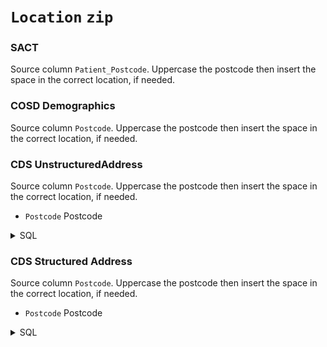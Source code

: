 # `Location` `zip`
### SACT
Source column  `Patient_Postcode`.
Uppercase the postcode then insert the space in the correct location, if needed.
### COSD Demographics
Source column  `Postcode`.
Uppercase the postcode then insert the space in the correct location, if needed.
### CDS UnstructuredAddress
Source column  `Postcode`.
Uppercase the postcode then insert the space in the correct location, if needed.
* `Postcode` Postcode
<details>
<summary>SQL</summary>

```sql
select
	PatientAddressStructured1,
	PatientAddressStructured2,
	PatientAddressStructured3,
	PatientAddressStructured4,
	PatientAddressStructured5,
	Postcode
from omop_staging.cds_line01
where PatientAddressType = '02'
	and 
	(
		PatientAddressStructured1 is not null or 
		PatientAddressStructured2 is not null or 
		PatientAddressStructured3 is not null or 
		PatientAddressStructured4 is not null or 
		PatientAddressStructured5 is not null or 
		Postcode is not null
	);
	
```
</details>

### CDS Structured Address
Source column  `Postcode`.
Uppercase the postcode then insert the space in the correct location, if needed.
* `Postcode` Postcode
<details>
<summary>SQL</summary>

```sql
select
	distinct
		PatientUnstructuredAddress,
		Postcode,
		NHSNumber
from omop_staging.cds_line01
where PatientAddressType = '01'
	and Postcode is not null;
	
```
</details>

